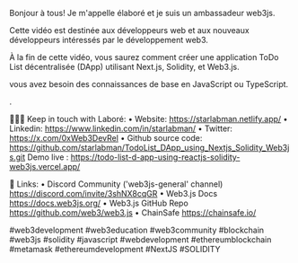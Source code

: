 Bonjour à tous! Je m'appelle élaboré et je suis un ambassadeur web3js. 

Cette vidéo est destinée aux développeurs web et aux nouveaux développeurs intéressés par le développement web3.

À la fin de cette vidéo, vous saurez comment créer une application ToDo List décentralisée (DApp) utilisant Next.js, Solidity, et Web3.js.

vous avez besoin des connaissances de base en JavaScript ou TypeScript.

.



👩🏽‍💻 Keep in touch with Laboré:
• Website: https://starlabman.netlify.app/
• Linkedin: https://www.linkedin.com/in/starlabman/
• Twitter: https://x.com/0xWeb3DevRel
• Github source code: https://github.com/starlabman/TodoList_DApp_using_Nextjs_Solidity_Web3js.git
 Demo live : https://todo-list-d-app-using-reactjs-solidity-web3js.vercel.app/

🔗 Links:
• Discord Community ('web3js-general' channel) https://discord.com/invite/3shNX8cqGR
• Web3.js Docs https://docs.web3js.org/
• Web3.js GitHub Repo https://github.com/web3/web3.js
• ChainSafe https://chainsafe.io/

#web3development  #web3education  #web3community #blockchain  #web3js #solidity #javascript #webdevelopment #ethereumblockchain #metamask #ethereumdevelopment #NextJS #SOLIDITY 